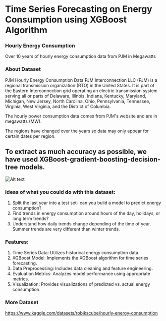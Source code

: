 # Time Series Forecasting on Energy Consumption using XGBoost Algorithm

### Hourly Energy Consumption

Over 10 years of hourly energy consumption data from PJM in Megawatts

### About Dataset
PJM Hourly Energy Consumption Data
PJM Interconnection LLC (PJM) is a regional transmission organization (RTO) in the United States. It is part of the Eastern Interconnection grid operating an electric transmission system serving all or parts of Delaware, Illinois, Indiana, Kentucky, Maryland, Michigan, New Jersey, North Carolina, Ohio, Pennsylvania, Tennessee, Virginia, West Virginia, and the District of Columbia.

The hourly power consumption data comes from PJM's website and are in megawatts (MW).

The regions have changed over the years so data may only appear for certain dates per region.

## To extract as much accuracy as possible, we have used XGBoost-gradient-boosting-decision-tree models.

![Alt text](https://i.postimg.cc/dQm3zGyF/download.png)

### Ideas of what you could do with this dataset:
1. Split the last year into a test set- can you build a model to predict energy consumption?
2. Find trends in energy consumption around hours of the day, holidays, or long term trends?
3. Understand how daily trends change depending of the time of year. Summer trends are very different than winter trends.

### Features:
1. Time Series Data: Utilizes historical energy consumption data.
2. XGBoost Model: Implements the XGBoost algorithm for time series forecasting.
3. Data Preprocessing: Includes data cleaning and feature engineering.
4. Evaluation Metrics: Analyzes model performance using appropriate metrics.
5. Visualization: Provides visualizations of predicted vs. actual energy consumption.

### More Dataset 
https://www.kaggle.com/datasets/robikscube/hourly-energy-consumption
